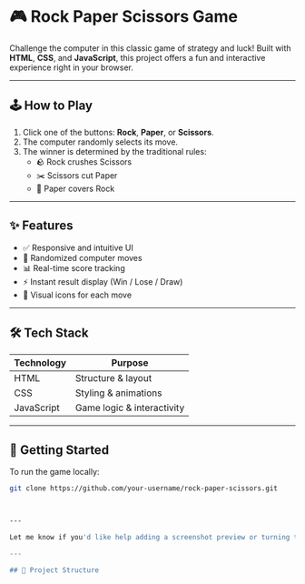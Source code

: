 # 🎮 Rock Paper Scissors Game

Challenge the computer in this classic game of strategy and luck! Built with **HTML**, **CSS**, and **JavaScript**, this project offers a fun and interactive experience right in your browser.

---

## 🕹️ How to Play

1. Click one of the buttons: **Rock**, **Paper**, or **Scissors**.
2. The computer randomly selects its move.
3. The winner is determined by the traditional rules:
   - 🪨 Rock crushes Scissors
   - ✂️ Scissors cut Paper
   - 📄 Paper covers Rock

---

## ✨ Features

- ✅ Responsive and intuitive UI
- 🔄 Randomized computer moves
- 📊 Real-time score tracking
- ⚡ Instant result display (Win / Lose / Draw)
- 🎨 Visual icons for each move

---

## 🛠️ Tech Stack

| Technology | Purpose              |
|------------|----------------------|
| HTML       | Structure & layout   |
| CSS        | Styling & animations |
| JavaScript | Game logic & interactivity |



---

## 🚀 Getting Started

To run the game locally:

```bash
git clone https://github.com/your-username/rock-paper-scissors.git



---

Let me know if you'd like help adding a screenshot preview or turning this into a hosted webpage with GitHub Pages!

---

## 📁 Project Structure

